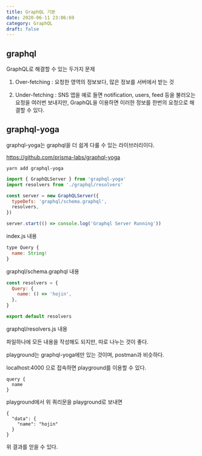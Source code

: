 ```yaml
---
title: GraphQL 기본
date: 2020-06-11 23:06:69
category: GraphQL
draft: false
---
```


## graphql

GraphQL로 해결할 수 있는 두가지 문제

1. Over-fetching : 요청한 영역의 정보보다, 많은 정보를 서버에서 받는 것

2. Under-fetching : SNS 앱을 예로 들면 notification, users, feed 등을 불러오는 요청을 여러번 보내지만, GraphQL을 이용하면 이러한 정보를 한번의 요청으로 해결할 수 있다.

## graphql-yoga

graphql-yoga는 graphql을 더 쉽게 다룰 수 있는 라이브러리이다.

https://github.com/prisma-labs/graphql-yoga

```ssh
yarn add graphql-yoga
```

```js
import { GraphQLServer } from 'graphql-yoga'
import resolvers from './graphql/resolvers'

const server = new GraphQLServer({
  typeDefs: 'graphql/schema.graphql',
  resolvers,
})

server.start(() => console.log('Graphql Server Running'))
```

index.js 내용

```js
type Query {
  name: String!
}
```

graphql/schema.graphql 내용

```js
const resolvers = {
  Query: {
    name: () => 'hojin',
  },
}

export default resolvers
```

graphql/resolvers.js 내용

파일하나에 모든 내용을 작성해도 되지만, 따로 나누는 것이 좋다.

playground는 graphql-yoga에만 있는 것이며, postman과 비슷하다.

localhost:4000 으로 접속하면 playground를 이용할 수 있다.

```query
query {
  name
}
```

playground에서 위 쿼리문을 playground로 보내면

```
{
  "data": {
    "name": "hojin"
  }
}
```

위 결과를 얻을 수 있다.
